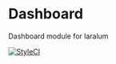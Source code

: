 # Dashboard
Dashboard module for laralum

[![StyleCI](https://styleci.io/repos/69903912/shield?branch=master)](https://styleci.io/repos/69903912)
